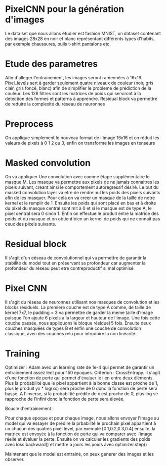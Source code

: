 # PixelCNN pour la génération d'images

Le data set que nous allons étudier est fashion MNIST, un dataset contenant des images 28x28 en noir et blanc représentant différents types d'habits, par exemple chaussures, pulls 
t-shirt pantalons etc. 

# Etude des parametres

Afin d'alleger l'entrainement, les images seront ramennées à 16x16.
Pixel_levels sert à garder seulement quatre niveaux de couleur (noir, gris clair, gris foncé, blanc) afin de simplifier le probleme de prédiction de la couleur.
Les 128 filtres sont les matrices de poids qui serviront à la detection des formes et patterns à apprendre.
Residual block va permettre de reduire la complexité du réseau de neuronnes 

# Preprocess

On applique simplement le nouveau format de l'image 16x16 et on réduit les valeurs de pixels à 0 1 2 ou 3, enfin on transforme les images en tenseurs

# Masked convolution

On va appliquer Une convolution avec comme étape supplémentaire le masque M. Les masque va permettre aux pixels de ne jamais connaitres les pixels suivant, creant ainsi le comportement autoregressif désiré. Le but du masked convolution layer va etre de rendre nul les poids des pixels suivants afin de les masquer. Pour cela on va creer un masque
de la taille de notre kernel et le remplir de 1. Ensuite les poids qui sont placé en bas et à droite du pixel du masque central sont mit à 0 et si le masque est de type A, le pixel central sera 0 sinon 1. Enfin on effectue le produit entre la matrice des poids et du masque et on obtient bien un kernel de poids qui ne connait pas ceux des pixels suivants.

# Residual block

Il s'agit d'un eéseau de convolutionnel qui va permettre de garantir la stabilité du model tout en préservant sa profondeur car augmenter la profondeur du réseau peut etre contreproductif si mal optimisé. 

# Pixel CNN

Il s'agit du réseau de neuronnes utilisant nos masques de convolution et les blocks résiduels. La premiere couche est de type A comme, de taille de kernel 7x7, le padding = 3 va permettre de garder la meme taille d'image puisque l'on ajoute 6 pixels à la largeur et hauteur de l'image. Une fois cette couche passée, nous appliquons le bloque résiduel 5 fois. Ensuite deux couches masquées de types B et enfin une couche de convolution classique, avec des couches relu pour introduire la non linéarité.

# Training

Optimizer : Adam avec un learning rate de 1e-4 qui permet de garantir un entrainement assez lent pour 150 epoques. 
Criterion : CrossEntropy. Il s'agit d'une fonction de perte qui permet d'évaluer le lien entre deux éléments. Plus la probabilité que le pixel appartient à la bonne classe est proche de 1, plus le produit yx * log(xc) sera proche de 0 donc la fonction de perte sera basse. A l'inverse, si la probabiltié prédite de x est proche de 0, plus log se rapproche de l'infini donc la fonction de perte sera élevée.

Boucle d'entrainement :

Pour chaque epoque et pour chaque image, nous allons envoyer l'image au model qui va essayer de predire la prbabilité le prochain pixel appartient à un chacun des quatres pixel level, par exemple [0.1,0.2,0.3,0.4] ensuite, la matrice est envoyée à la fonction de perte qui va comparer avec l'image réelle et évaluer la perte.
Ensuite on va calculer les gradients des poids avec loss.backward() et mettre à jours les poids avec optimizer.step()

Maintenant que le model est entrainé, on peux generer des images et les observer.
